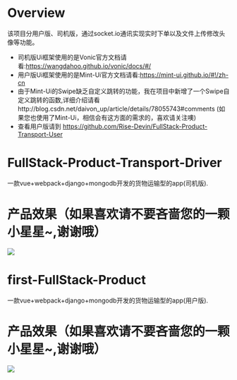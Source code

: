# Overview
该项目分用户版、司机版，通过socket.io通讯实现实时下单以及文件上传修改头像等功能。


* 司机版Ui框架使用的是Vonic官方文档请看:https://wangdahoo.github.io/vonic/docs/#/
* 用户版Ui框架使用的是Mint-Ui官方文档请看:https://mint-ui.github.io/#!/zh-cn
* 由于Mint-Ui的Swipe缺乏自定义跳转的功能，我在项目中新增了一个Swipe自定义跳转的函数,详细介绍请看http://blog.csdn.net/daivon_up/article/details/78055743#comments (如果您也使用了Mint-Ui，相信会有这方面的需求的，喜欢请关注噢)
* 查看用户版请到 https://github.com/Rise-Devin/FullStack-Product-Transport-User

# FullStack-Product-Transport-Driver
一款vue+webpack+django+mongodb开发的货物运输型的app(司机版).

# 产品效果（如果喜欢请不要吝啬您的一颗小星星~,谢谢哦）
![](https://raw.githubusercontent.com/Rise-Devin/FullStack-Product-Transport-Driver/master/tohcart.gif)

# first-FullStack-Product
一款vue+webpack+django+mongodb开发的货物运输型的app(用户版).
# 产品效果（如果喜欢请不要吝啬您的一颗小星星~,谢谢哦）
![](https://raw.githubusercontent.com/Rise-Devin/FullStack-Product-Transport-User/master/media/tohcart-user.gif)
